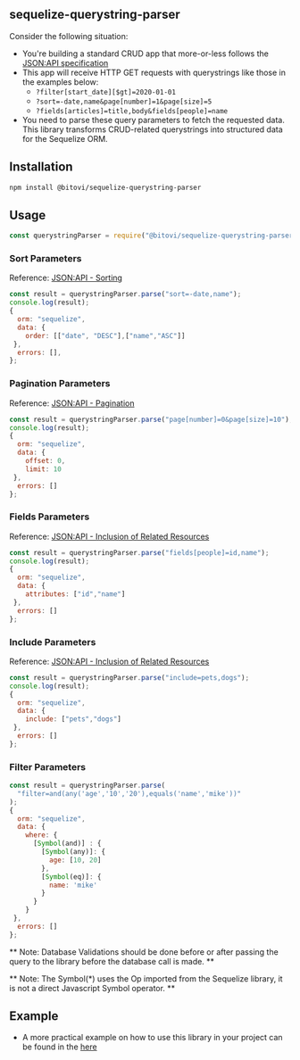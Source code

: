 ## sequelize-querystring-parser

Consider the following situation:

- You're building a standard CRUD app that more-or-less follows the [JSON:API specification](https://jsonapi.org/format/)
- This app will receive HTTP GET requests with querystrings like those in the examples below:
  - `?filter[start_date][$gt]=2020-01-01`
  - `?sort=-date,name&page[number]=1&page[size]=5`
  - `?fields[articles]=title,body&fields[people]=name`
- You need to parse these query parameters to fetch the requested data. This library transforms CRUD-related querystrings into structured data for the Sequelize ORM.

## Installation

```sh
npm install @bitovi/sequelize-querystring-parser
```

## Usage

```js
const querystringParser = require("@bitovi/sequelize-querystring-parser");
```

### Sort Parameters

Reference: [JSON:API - Sorting](https://jsonapi.org/format/#fetching-sorting)

```js
const result = querystringParser.parse("sort=-date,name");
console.log(result);
{
  orm: "sequelize",
  data: {
    order: [["date", "DESC"],["name","ASC"]]
 },
  errors: [],
};
```

### Pagination Parameters

Reference: [JSON:API - Pagination](https://jsonapi.org/format/#fetching-pagination)

```js
const result = querystringParser.parse("page[number]=0&page[size]=10");
console.log(result);
{
  orm: "sequelize",
  data: {
    offset: 0,
    limit: 10
 },
  errors: []
};
```

### Fields Parameters

Reference: [JSON:API - Inclusion of Related Resources](https://jsonapi.org/format/#fetching-sparse-fieldsets)

```js
const result = querystringParser.parse("fields[people]=id,name");
console.log(result);
{
  orm: "sequelize",
  data: {
    attributes: ["id","name"]
 },
  errors: []
};
```

### Include Parameters

Reference: [JSON:API - Inclusion of Related Resources](https://jsonapi.org/format/#fetching-includes)

```js
const result = querystringParser.parse("include=pets,dogs");
console.log(result);
{
  orm: "sequelize",
  data: {
    include: ["pets","dogs"]
 },
  errors: []
};
```

### Filter Parameters

```js
const result = querystringParser.parse(
  "filter=and(any('age','10','20'),equals('name','mike'))"
);
{
  orm: "sequelize",
  data: {
    where: {
      [Symbol(and)] : {
        [Symbol(any)]: {
          age: [10, 20]
        },
        [Symbol(eq)]: {
          name: 'mike'
        }
      }
    }
 },
  errors: []
};
```

** Note: Database Validations should be done before or after passing the query to the library before the database call is made. **

** Note: The Symbol(\*) uses the Op imported from the Sequelize library, it is not a direct Javascript Symbol operator. **

## Example

- A more practical example on how to use this library in your project can be found in the [here](https://github.com/bitovi/querystring-parser/tree/main/examples)
